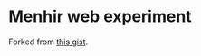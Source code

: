 # Menhir web experiment

Forked from [this gist](https://gist.github.com/zehnpaard/817e0ae7eeffdec7a9d209ea86437a05).
